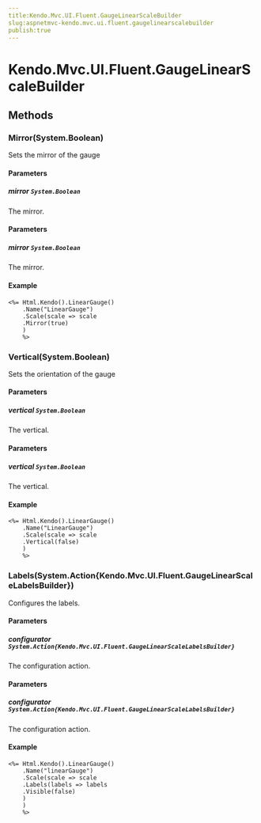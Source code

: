 ```yaml
---
title:Kendo.Mvc.UI.Fluent.GaugeLinearScaleBuilder
slug:aspnetmvc-kendo.mvc.ui.fluent.gaugelinearscalebuilder
publish:true
---
```


# Kendo.Mvc.UI.Fluent.GaugeLinearScaleBuilder

## Methods

### Mirror(System.Boolean)
Sets the mirror of the gauge

#### Parameters

##### mirror `System.Boolean`
The mirror.

#### Parameters

##### mirror `System.Boolean`
The mirror.

#### Example
    <%= Html.Kendo().LinearGauge()
        .Name("LinearGauge")
        .Scale(scale => scale
        .Mirror(true)
        )
        %>

### Vertical(System.Boolean)
Sets the orientation of the gauge

#### Parameters

##### vertical `System.Boolean`
The vertical.

#### Parameters

##### vertical `System.Boolean`
The vertical.

#### Example
    <%= Html.Kendo().LinearGauge()
        .Name("LinearGauge")
        .Scale(scale => scale
        .Vertical(false)
        )
        %>

### Labels(System.Action{Kendo.Mvc.UI.Fluent.GaugeLinearScaleLabelsBuilder})
Configures the labels.

#### Parameters

##### configurator `System.Action{Kendo.Mvc.UI.Fluent.GaugeLinearScaleLabelsBuilder}`
The configuration action.

#### Parameters

##### configurator `System.Action{Kendo.Mvc.UI.Fluent.GaugeLinearScaleLabelsBuilder}`
The configuration action.

#### Example
    <%= Html.Kendo().LinearGauge()
        .Name("linearGauge")
        .Scale(scale => scale
        .Labels(labels => labels
        .Visible(false)
        )
        )
        %>